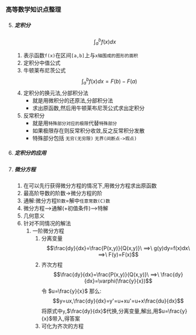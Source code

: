 ### 高等数学知识点整理


5. ##### 定积分
    $$\int_a^b f(x)dx$$ 
    1. 表示函数`f(x)`在区间`[a,b]`上与`x轴围成的图形的面积`
    2. 定积分中值公式
    3. 牛顿莱布尼茨公式 
        $$\int_a^b f(x)dx=F(b)-F(a)$$
    4. 定积分的换元法,分部积分法
        * 就是用微积分的还原法,分部积分法
        * 求出原函数,然后用牛顿莱布尼茨公式求出定积分
    5. 反常积分
        * 就是用`特殊部分对应的极限`代替`特殊部分`
        * 如果极限存在则反常积分收敛,反之反常积分发散 
        * 特殊部分包括 `无穷(无穷限)` `无界(间断点->瑕点)`

6. ##### 定积分的应用

7. ##### 微分方程
    1. 在可以先行获得微分方程的情况下,用微分方程求出原函数
    2. 最高阶导数的阶数->微分方程的阶
    3. 通解:微分方程`阶数`=解中`任意常数(C)数`
    4. 微分方程-->通解(+初值条件)-->特解
    5. 几何意义
    6. 针对不同情况的解法
        1. 一阶微分方程
            1. 分离变量
            $$\frac{dy}{dx}=\frac{P(x,y)}{Q(x,y)}\   ==>\ g(y)dy=f(x)dx\ ==>\ F(y)=F(x)$$
            2. 齐次方程
            $$\frac{dy}{dx}=\frac{P(x,y)}{Q(x,y)}\ ==>\ \frac{dy}{dx}=\varphi(\frac{y}{x})$$
            令 $u=\frac{y}{x}$
            那么:
            $$y=ux,\frac{dy}{dx}=y'=u+xu'=u+x\frac{du}{dx}$$
            将原式中`y`,$\frac{dy}{dx}$代换,分离变量,解出,用$u=\frac{y}{x}$带入,得答案
            3. 可化为齐次的方程
   